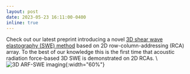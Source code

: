 ```yaml
---
layout: post
date: 2023-05-23 16:11:00-0400
inline: true
---
```


Check out our latest preprint introducing a novel [3D shear wave elastography (SWE) method](https://www.biorxiv.org/content/10.1101/2023.05.18.541365v1) based on 2D row-column-addressing (RCA) array. To the best of our knowledge this is the first time that acoustic radiation force-based 3D SWE is demonstrated on 2D RCAs.
\\
![3D ARF-SWE imaging](assets/img/3D_ARF_SWE_twitter.png){:width="60%"}